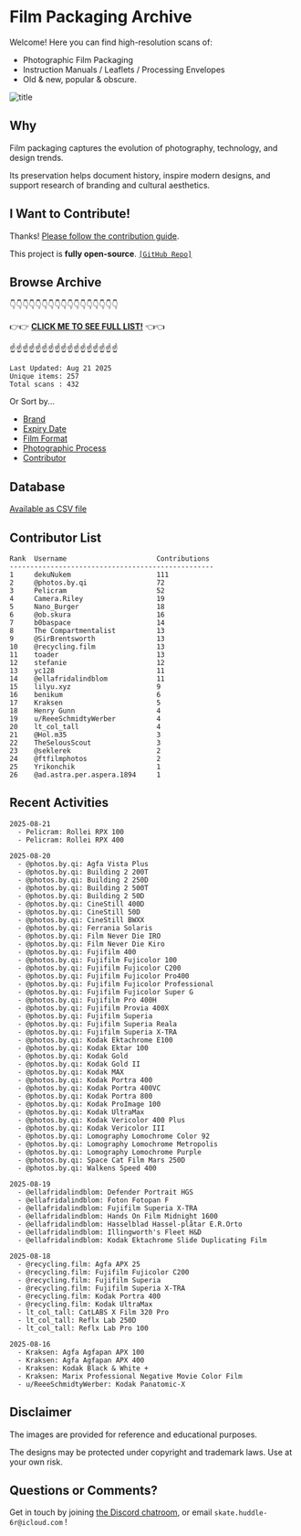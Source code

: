 # Film Packaging Archive

Welcome! Here you can find high-resolution scans of:

* Photographic Film Packaging
* Instruction Manuals / Leaflets / Processing Envelopes
* Old & new, popular & obscure.

![title](resources/title.jpg)

## Why

Film packaging captures the evolution of photography, technology, and design trends.

Its preservation helps document history, inspire modern designs, and support research of branding and cultural aesthetics.

## I Want to Contribute!

Thanks! [Please follow the contribution guide](contribution_guide.md).

This project is **fully open-source**. [`[GitHub Repo]`](https://github.com/dekuNukem/Film-Packaging)

## Browse Archive

👇👇👇👇👇👇👇👇👇👇👇👇👇👇👇👇👇

👉👉 [**CLICK ME TO SEE FULL LIST!**](./film_packaging/by_brand.md) 👈👈

☝️☝️☝️☝️☝️☝️☝️☝️☝️☝️☝️☝️☝️☝️☝️☝️☝️

```
Last Updated: Aug 21 2025
Unique items: 257
Total scans : 432
```

Or Sort by...

* [Brand](./film_packaging/by_brand.md)
* [Expiry Date](./film_packaging/by_expiry.md)
* [Film Format](./film_packaging/by_format.md)
* [Photographic Process](./film_packaging/by_process.md)
* [Contributor](./film_packaging/by_user.md)

## Database

[Available as CSV file](./film_packaging/database.csv)

## Contributor List

```
Rank  Username                      Contributions
--------------------------------------------------
1     dekuNukem                     111   
2     @photos.by.qi                 72    
3     Pelicram                      52    
4     Camera.Riley                  19    
5     Nano_Burger                   18    
6     @ob.skura                     16    
7     b0baspace                     14    
8     The Compartmentalist          13    
9     @SirBrentsworth               13    
10    @recycling.film               13    
11    toader                        13    
12    stefanie                      12    
13    yc128                         11    
14    @ellafridalindblom            11    
15    lilyu.xyz                     9     
16    benikum                       6     
17    Kraksen                       5     
18    Henry Gunn                    4     
19    u/ReeeSchmidtyWerber          4     
20    lt_col_tall                   4     
21    @Hol.m35                      3     
22    TheSelousScout                3     
23    @seklerek                     2     
24    @ftfilmphotos                 2     
25    Yrikonchik                    1     
26    @ad.astra.per.aspera.1894     1     
```

## Recent Activities

```
2025-08-21
  - Pelicram: Rollei RPX 100
  - Pelicram: Rollei RPX 400

2025-08-20
  - @photos.by.qi: Agfa Vista Plus
  - @photos.by.qi: Building 2 200T
  - @photos.by.qi: Building 2 250D
  - @photos.by.qi: Building 2 500T
  - @photos.by.qi: Building 2 50D
  - @photos.by.qi: CineStill 400D
  - @photos.by.qi: CineStill 50D
  - @photos.by.qi: CineStill BWXX
  - @photos.by.qi: Ferrania Solaris
  - @photos.by.qi: Film Never Die IRO
  - @photos.by.qi: Film Never Die Kiro
  - @photos.by.qi: Fujifilm 400
  - @photos.by.qi: Fujifilm Fujicolor 100
  - @photos.by.qi: Fujifilm Fujicolor C200
  - @photos.by.qi: Fujifilm Fujicolor Pro400
  - @photos.by.qi: Fujifilm Fujicolor Professional
  - @photos.by.qi: Fujifilm Fujicolor Super G
  - @photos.by.qi: Fujifilm Pro 400H
  - @photos.by.qi: Fujifilm Provia 400X
  - @photos.by.qi: Fujifilm Superia
  - @photos.by.qi: Fujifilm Superia Reala
  - @photos.by.qi: Fujifilm Superia X-TRA
  - @photos.by.qi: Kodak Ektachrome E100
  - @photos.by.qi: Kodak Ektar 100
  - @photos.by.qi: Kodak Gold
  - @photos.by.qi: Kodak Gold II
  - @photos.by.qi: Kodak MAX
  - @photos.by.qi: Kodak Portra 400
  - @photos.by.qi: Kodak Portra 400VC
  - @photos.by.qi: Kodak Portra 800
  - @photos.by.qi: Kodak ProImage 100
  - @photos.by.qi: Kodak UltraMax
  - @photos.by.qi: Kodak Vericolor 400 Plus
  - @photos.by.qi: Kodak Vericolor III
  - @photos.by.qi: Lomography Lomochrome Color 92
  - @photos.by.qi: Lomography Lomochrome Metropolis
  - @photos.by.qi: Lomography Lomochrome Purple
  - @photos.by.qi: Space Cat Film Mars 250D
  - @photos.by.qi: Walkens Speed 400

2025-08-19
  - @ellafridalindblom: Defender Portrait HGS
  - @ellafridalindblom: Foton Fotopan F
  - @ellafridalindblom: Fujifilm Superia X-TRA
  - @ellafridalindblom: Hands On Film Midnight 1600
  - @ellafridalindblom: Hasselblad Hassel-plåtar E.R.Orto
  - @ellafridalindblom: Illingworth's Fleet H&D
  - @ellafridalindblom: Kodak Ektachrome Slide Duplicating Film

2025-08-18
  - @recycling.film: Agfa APX 25
  - @recycling.film: Fujifilm Fujicolor C200
  - @recycling.film: Fujifilm Superia
  - @recycling.film: Fujifilm Superia X-TRA
  - @recycling.film: Kodak Portra 400
  - @recycling.film: Kodak UltraMax
  - lt_col_tall: CatLABS X Film 320 Pro
  - lt_col_tall: Reflx Lab 250D
  - lt_col_tall: Reflx Lab Pro 100

2025-08-16
  - Kraksen: Agfa Agfapan APX 100
  - Kraksen: Agfa Agfapan APX 400
  - Kraksen: Kodak Black & White +
  - Kraksen: Marix Professional Negative Movie Color Film
  - u/ReeeSchmidtyWerber: Kodak Panatomic-X
```

## Disclaimer

The images are provided for reference and educational purposes.

The designs may be protected under copyright and trademark laws. Use at your own risk.

## Questions or Comments?

Get in touch by joining [the Discord chatroom](https://discord.gg/yvBx7dVG4B), or email `skate.huddle-6r@icloud.com` !
